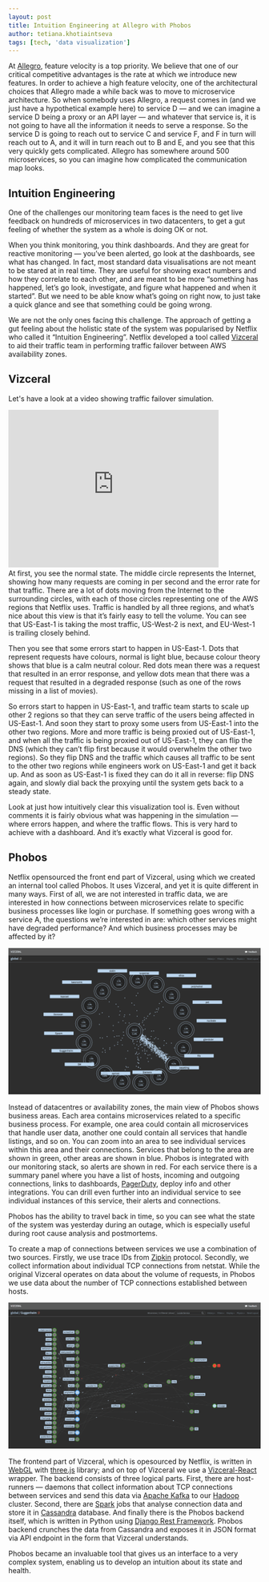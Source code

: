 ```yaml
---
layout: post
title: Intuition Engineering at Allegro with Phobos
author: tetiana.khotiaintseva
tags: [tech, 'data visualization']
---
```


At [Allegro](/about-us/), feature velocity is a top priority. We believe that one of our critical competitive advantages
is the rate at which we introduce new features. In order to achieve a high feature velocity, one of the architectural
choices that Allegro made a while back was to move to microservice architecture. So when somebody uses Allegro, a
request comes in (and we just have a hypothetical example here) to service D — and we can imagine a service D being a
proxy or an API layer — and whatever that service is, it is not going to have all the information it needs to serve a
response. So the service D is going to reach out to service C and service F, and F in turn will reach out to A, and it
will in turn reach out to B and E, and you see that this very quickly gets complicated.  Allegro has somewhere around
500 microservices, so you can imagine how complicated the communication map looks.

## Intuition Engineering
One of the challenges our monitoring team faces is the need to get live feedback on hundreds of microservices in two
datacenters, to get a gut feeling of whether the system as a whole is doing OK or not.

When you think monitoring, you think dashboards. And they are great for reactive monitoring — you’ve been alerted, go
look at the dashboards, see what has changed. In fact, most standard data visualisations are not meant to be stared at
in real time. They are useful for showing exact numbers and how they correlate to each other, and are meant to be more
“something has happened, let’s go look, investigate, and figure what happened and when it started”. But we need to be
able know what’s going on right now, to just take a quick glance and see that something could be going wrong.

We are not the only ones facing this challenge. The approach of getting a gut feeling about the holistic state of
the system was popularised by Netflix who called it “Intuition Engineering”. Netflix developed a tool called
[Vizceral](https://github.com/Netflix/vizceral) to aid their traffic team in performing traffic failover between AWS
availability zones.

## Vizceral
Let's have a look at a video showing traffic failover simulation.
<div class="i-wrapper"><div>
<iframe height="315"  width="420" src="https://www.youtube.com/embed/KVbTjlZ0sfE" frameborder="0" allowfullscreen></iframe>
</div></div>
At first, you see the normal state. The middle circle represents the Internet, showing how many requests are coming in
per second and the error rate for that traffic. There are a lot of dots moving from the Internet to the surrounding
circles, with each of those circles representing one of the AWS regions that Netflix uses. Traffic is handled by all
three regions, and what’s nice about this view is that it’s fairly easy to tell the volume. You can see that US-East-1
is taking the most traffic, US-West-2 is next, and EU-West-1 is trailing closely behind.

Then you see that some errors start to happen in US-East-1. Dots that represent requests have colours, normal is
light blue, because colour theory shows that blue is a calm neutral colour. Red dots mean there was a request that
resulted in an error response, and yellow dots mean that there was a request that resulted in a degraded response (such
as one of the rows missing in a list of movies).

So errors start to happen in US-East-1, and traffic team starts to scale up other 2 regions so that they can serve
traffic of the users being affected in US-East-1. And soon they start to proxy some users from US-East-1 into the
other two regions. More and more traffic is being proxied out of US-East-1, and when all the traffic is being proxied
out of US-East-1, they can flip the DNS (which they can’t flip first because it would overwhelm the other two regions).
So they flip DNS and the traffic which causes all traffic to be sent to the other two regions while engineers work on
US-East-1 and get it back up. And as soon as US-East-1 is fixed they can do it all in reverse: flip DNS again, and
slowly dial back the proxying until the system gets back to a steady state.

Look at just how intuitively clear this visualization tool is. Even without comments it is fairly obvious what was
happening in the simulation — where errors happen, and where the traffic flows. This is very hard to achieve with a
dashboard. And it’s exactly what Vizceral is good for.

## Phobos
Netflix opensourced the front end part of Vizceral, using which we created an internal tool called Phobos. It uses
Vizceral, and yet it is quite different in many ways. First of all, we are not interested in traffic data,
we are interested in how connections between microservices relate to specific business processes like login or purchase.
If something goes wrong with a service A, the questions we’re interested in are: which other services might have
degraded performance? And which business processes may be affected by it?

![Phobos area view](/img/articles/2018-04-04-intuition-engineering-at-allegro-with-phobos/areas.png)

Instead of datacentres or availability zones, the main view of Phobos shows business areas. Each area contains
microservices related to a specific business process. For example, one area could contain all microservices that handle
user data, another one could contain all services that handle listings, and so on. You can zoom into an area to see
individual services within this area and their connections. Services that belong to the area are shown in green, other
areas are shown in blue. Phobos is integrated with our monitoring stack, so alerts are shown in red. For each service
there is a summary panel where you have a list of hosts, incoming and outgoing connections, links to dashboards,
[PagerDuty](https://www.pagerduty.com/), deploy info and other integrations. You can drill even further into an
individual service to see individual instances of this service, their alerts and connections.

Phobos has the ability to travel back in time, so you can see what the state of the system was yesterday during an
outage, which is especially useful during root cause analysis and postmortems.

To create a map of connections between services we use a combination of two sources. Firstly, we use trace IDs from
[Zipkin](https://zipkin.io/) protocol. Secondly, we collect information about individual TCP connections from netstat.
While the original Vizceral operates on data about the volume of requests, in Phobos we use data about the number of TCP
connections established between hosts.

![Phobos service view](/img/articles/2018-04-04-intuition-engineering-at-allegro-with-phobos/services.png)

The frontend part of Vizceral, which is opesourced by Netflix, is written in [WebGL](https://developer.mozilla.org/en-US/docs/Web/API/WebGL_API)
with [three.js](https://threejs.org/) library; and on top of Vizceral we use a [Vizceral-React](https://github.com/Netflix/vizceral-react)
wrapper. The backend consists of three logical parts. First, there are host-runners — daemons that collect information
about TCP connections between services and send this data via [Apache Kafka](https://kafka.apache.org/) to our
[Hadoop](http://hadoop.apache.org/) cluster. Second, there are [Spark](https://spark.apache.org/) jobs that analyse
connection data and store it in [Cassandra](http://cassandra.apache.org/) database. And finally there is the Phobos
backend itself, which is written in Python using [Django Rest Framework](http://www.django-rest-framework.org/). Phobos
backend crunches the data from Cassandra and exposes it in JSON format via API endpoint in the form that Vizceral
understands.

Phobos became an invaluable tool that gives us an interface to a very complex system, enabling us to develop
an intuition about its state and health.
